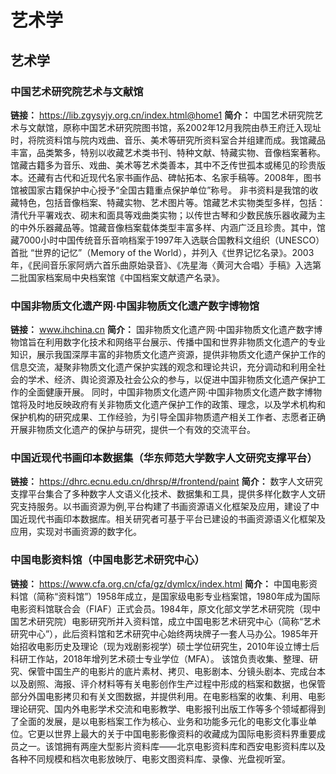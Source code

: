 # 艺术学
## 艺术学
### 中国艺术研究院艺术与文献馆
**链接：** https://lib.zgysyjy.org.cn/index.html@home1
**简介：** 中国艺术研究院艺术与文献馆，原称中国艺术研究院图书馆，系2002年12月我院由恭王府迁入现址时，将院资料馆与院内戏曲、音乐、美术等研究所资料室合并组建而成。我馆藏品丰富，品类繁多，特别以收藏艺术类书刊、特种文献、特藏实物、音像档案著称。
馆藏古籍多为音乐、戏曲、美术等艺术类善本，其中不乏传世孤本或稀见的珍贵版本。还藏有古代和近现代名家书画作品、碑帖拓本、名家手稿等。2008年，图书馆被国家古籍保护中心授予“全国古籍重点保护单位”称号。
非书资料是我馆的收藏特色，包括音像档案、特藏实物、艺术图片等。馆藏艺术实物类型多样，包括：清代升平署戏衣、砌末和面具等戏曲类实物；以传世古琴和少数民族乐器收藏为主的中外乐器藏品等。馆藏音像档案载体类型丰富多样、内涵广泛且珍贵。其中，馆藏7000小时中国传统音乐音响档案于1997年入选联合国教科文组织（UNESCO）首批 “世界的记忆”（Memory of the World），并列入《世界记忆名录》。2003年，《民间音乐家阿炳六首乐曲原始录音》、《冼星海〈黄河大合唱〉手稿》入选第二批国家档案局中央档案馆《中国档案文献遗产名录》。

### 中国非物质文化遗产网·中国非物质文化遗产数字博物馆
**链接：** www.ihchina.cn
**简介：** 国非物质文化遗产网·中国非物质文化遗产数字博物馆旨在利用数字化技术和网络平台展示、传播中国和世界非物质文化遗产的专业知识，展示我国深厚丰富的非物质文化遗产资源，提供非物质文化遗产保护工作的信息交流，凝聚非物质文化遗产保护实践的观念和理论共识，充分调动和利用全社会的学术、经济、舆论资源及社会公众的参与，以促进中国非物质文化遗产保护工作的全面健康开展。
同时，中国非物质文化遗产网·中国非物质文化遗产数字博物馆将及时地反映政府有关非物质文化遗产保护工作的政策、理念，以及学术机构和保护机构的研究成果、工作经验，为引导全国非物质遗产相关工作者、志愿者正确开展非物质文化遗产的保护与研究，提供一个有效的交流平台。

### 中国近现代书画印本数据集（华东师范大学数字人文研究支撑平台）
**链接：** https://dhrc.ecnu.edu.cn/dhrsp/#/frontend/paint
**简介：** 数字人文研究支撑平台集合了多种数字人文语义化技术、数据集和工具，提供多样化数字人文研究支持服务。以书画资源为例,平台构建了书画资源语义化框架及应用，建设了中国近现代书画印本数据库。相关研究者可基于平台已建设的书画资源语义化框架及应用，实现对书画资源的数字化。

### 中国电影资料馆（中国电影艺术研究中心）
**链接：** https://www.cfa.org.cn/cfa/gz/dymlcx/index.html
**简介：** 
中国电影资料馆（简称“资料馆”）1958年成立，是国家级电影专业档案馆，1980年成为国际电影资料馆联合会（FIAF）正式会员。1984年，原文化部文学艺术研究院（现中国艺术研究院）电影研究所并入资料馆，成立中国电影艺术研究中心（简称“艺术研究中心”），此后资料馆和艺术研究中心始终两块牌子一套人马办公。1985年开始招收电影历史及理论（现为戏剧影视学）硕士学位研究生，2010年设立博士后科研工作站，2018年增列艺术硕士专业学位（MFA）。
该馆负责收集、整理、研究、保管中国生产的电影片的底片素材、拷贝、电影剧本、分镜头剧本、完成台本以及剧照、海报、评介材料等有关电影创作生产过程中形成的档案和数据，也保管部分外国电影拷贝和有关文图数据，并提供利用。在电影档案的收集、利用、电影理论研究、国内外电影学术交流和电影教学、电影报刊出版工作等多个领域都得到了全面的发展，是以电影档案工作为核心、业务和功能多元化的电影文化事业单位。它更以世界上最大的关于中国电影影像资料的收藏成为国际电影资料界重要成员之一。该馆拥有两座大型影片资料库——北京电影资料库和西安电影资料库以及各种不同规模和档次电影放映厅、电影文图资料库、录像、光盘视听室。

